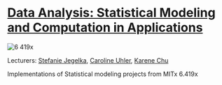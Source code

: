 # [Data Analysis: Statistical Modeling and Computation in Applications](https://www.edx.org/learn/data-analysis/massachusetts-institute-of-technology-data-analysis-statistical-modeling-and-computation-in-applications)
![6 419x](https://github.com/Vinod281997/Statistical-modeling/assets/76615588/1905a3d3-bc7a-4fa6-a6f8-ac14caa300b3)

Lecturers: [Stefanie Jegelka](https://www.edx.org/bio/stefanie-jegelka), [Caroline Uhler](https://www.edx.org/bio/caroline-uhler), [Karene Chu](https://www.edx.org/bio/karene-chu)

Implementations of Statistical modeling projects from MITx 6.419x

